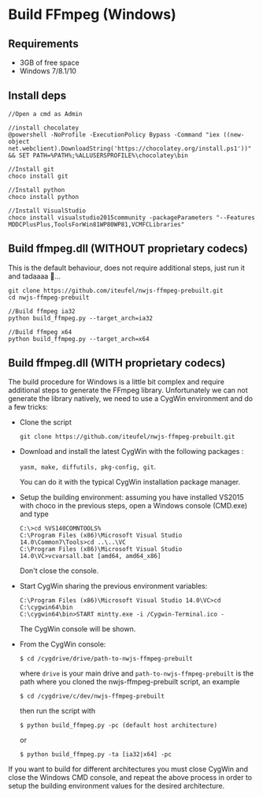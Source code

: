 # Build FFmpeg (Windows)

## Requirements

- 3GB of free space
- Windows 7/8.1/10

## Install deps
	//Open a cmd as Admin

	//install chocolatey
	@powershell -NoProfile -ExecutionPolicy Bypass -Command "iex ((new-object net.webclient).DownloadString('https://chocolatey.org/install.ps1'))" && SET PATH=%PATH%;%ALLUSERSPROFILE%\chocolatey\bin

	//Install git
	choco install git

	//Install python
	choco install python

	//Install VisualStudio
	choco install visualstudio2015community -packageParameters "--Features MDDCPlusPlus,ToolsForWin81WP80WP81,VCMFCLibraries"

## Build ffmpeg.dll (WITHOUT proprietary codecs)

This is the default behaviour, does not require additional steps, just run it and tadaaaa :tada:...

	git clone https://github.com/iteufel/nwjs-ffmpeg-prebuilt.git
	cd nwjs-ffmpeg-prebuilt

	//Build ffmpeg ia32
	python build_ffmpeg.py --target_arch=ia32

	//Build ffmpeg x64
	python build_ffmpeg.py --target_arch=x64

## Build ffmpeg.dll (WITH proprietary codecs)

The build procedure for Windows is a little bit complex and require additional steps to generate the FFmpeg library. Unfortunately we can not generate the library natively, we need to use a CygWin environment and do a few tricks:

* Clone the script
	```
	git clone https://github.com/iteufel/nwjs-ffmpeg-prebuilt.git
	```

* Download and install the latest CygWin with the following packages :

	```yasm, make, diffutils, pkg-config, git```.

	You can do it with the typical CygWin installation package manager.

* Setup the building environment: assuming you have installed VS2015 with choco in the previous steps, open a Windows console (CMD.exe) and type

	```
	C:\>cd %VS140COMNTOOLS%
	C:\Program Files (x86)\Microsoft Visual Studio 14.0\Common7\Tools>cd ..\..\VC
	C:\Program Files (x86)\Microsoft Visual Studio 14.0\VC>vcvarsall.bat [amd64, amd64_x86]
	```

	Don't close the console.

* Start CygWin sharing the previous environment variables:

	```
	C:\Program Files (x86)\Microsoft Visual Studio 14.0\VC>cd C:\cygwin64\bin
	C:\cygwin64\bin>START mintty.exe -i /Cygwin-Terminal.ico -
	```

	The CygWin console will be shown.


* From the CygWin console:

	```
  $ cd /cygdrive/drive/path-to-nwjs-ffmpeg-prebuilt
	```
	where ```drive``` is your main drive and ```path-to-nwjs-ffmpeg-prebuilt``` is the path where you cloned the nwjs-ffmpeg-prebuilt script, an example

	```
	$ cd /cygdrive/c/dev/nwjs-ffmpeg-prebuilt
	```
	then run the script with
	```
	$ python build_ffmpeg.py -pc (default host architecture)
	```

	or

	```
	$ python build_ffmpeg.py -ta [ia32|x64] -pc
	```

If you want to build for different architectures you must close CygWin and close the Windows CMD console, and repeat the above process in order to setup the building environment values for the desired architecture.
